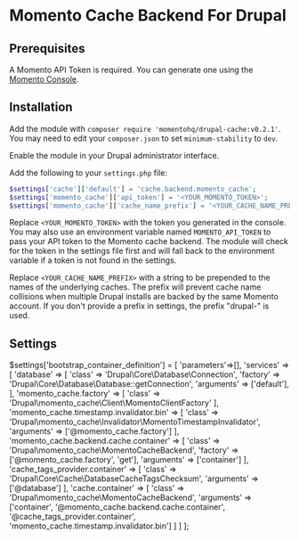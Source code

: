 # Momento Cache Backend For Drupal

## Prerequisites

A Momento API Token is required. You can generate one using the [Momento Console](https://console.gomomento.com/).

## Installation

Add the module with `composer require 'momentohq/drupal-cache:v0.2.1'`. You may need to edit your `composer.json` to set `minimum-stability` to `dev`.

Enable the module in your Drupal administrator interface.

Add the following to your `settings.php` file: 

```php
$settings['cache']['default'] = 'cache.backend.momento_cache';
$settings['momento_cache']['api_token'] = '<YOUR_MOMENTO_TOKEN>';
$settings['momento_cache']['cache_name_prefix'] = '<YOUR_CACHE_NAME_PREFIX>';
```

Replace `<YOUR_MOMENTO_TOKEN>` with the token you generated in the console. You may also use an environment variable named `MOMENTO_API_TOKEN` to pass your API token to the Momento cache backend. The module will check for the token in the settings file first and will fall back to the environment variable if a token is not found in the settings.

Replace `<YOUR_CACHE_NAME_PREFIX>` with a string to be prepended to the names of the underlying caches. The prefix will prevent cache name collisions when multiple Drupal installs are backed by the same Momento account. If you don't provide a prefix in settings, the prefix "drupal-" is used.

## Settings

$settings['bootstrap_container_definition'] = [
    'parameters'=>[],
    'services' => [
        'database' => [
            'class' => 'Drupal\Core\Database\Connection',
            'factory' => 'Drupal\Core\Database\Database::getConnection',
            'arguments' => ['default'],
        ],
        'momento_cache.factory' => [
            'class' => 'Drupal\momento_cache\Client\MomentoClientFactory'
        ],
        'momento_cache.timestamp.invalidator.bin' => [
            'class' => 'Drupal\momento_cache\Invalidator\MomentoTimestampInvalidator',
            'arguments' => ['@momento_cache.factory']
        ],
        'momento_cache.backend.cache.container' => [
            'class' => 'Drupal\momento_cache\MomentoCacheBackend',
            'factory' => ['@momento_cache.factory', 'get'],
            'arguments' => ['container']
        ],
        'cache_tags_provider.container' => [
            'class' => 'Drupal\Core\Cache\DatabaseCacheTagsChecksum',
            'arguments' => ['@database']
        ],
        'cache.container' => [
            'class' => 'Drupal\momento_cache\MomentoCacheBackend',
            'arguments' => ['container', '@momento_cache.backend.cache.container', '@cache_tags_provider.container', 'momento_cache.timestamp.invalidator.bin']
        ]
    ]
];
